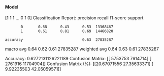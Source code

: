 #### Model
[1 1 1 ... 0 1 0]
Classification Report:
              precision    recall  f1-score   support

           0       0.68      0.43      0.53  13368467
           1       0.61      0.81      0.69  14466820

    accuracy                           0.63  27835287
   macro avg       0.64      0.62      0.61  27835287
weighted avg       0.64      0.63      0.61  27835287

Accuracy: 0.6272131126221189
Confusion Matrix:
[[ 5753753  7614714]
 [ 2761916 11704904]]
Confusion Matrix (%):
[[20.67071556 27.35633371]
 [ 9.92235503 42.05059571]]

